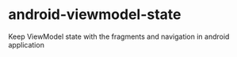 # android-viewmodel-state
Keep ViewModel state with the fragments and navigation in android application
